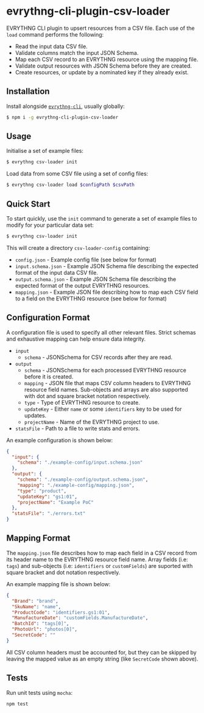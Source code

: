# evrythng-cli-plugin-csv-loader

EVRYTHNG CLI plugin to upsert resources from a CSV file. Each use of the `load`
command performs the following:

* Read the input data CSV file.
* Validate columns match the input JSON Schema.
* Map each CSV record to an EVRYTHNG resource using the mapping file.
* Validate output resources with JSON Schema before they are created.
* Create resources, or update by a nominated key if they already exist.


## Installation

Install alongside [`evrythng-cli`](https://github.com/evrythng/evrythng-cli),
usually globally:

```bash
$ npm i -g evrythng-cli-plugin-csv-loader
```


## Usage

Initialise a set of example files:

```bash
$ evrythng csv-loader init
```

Load data from some CSV file using a set of config files:

```bash
$ evrythng csv-loader load $configPath $csvPath
```


## Quick Start

To start quickly, use the `init` command to generate a set of example files to
modify for your particular data set:

```bash
$ evrythng csv-loader init
```

This will create a directory `csv-loader-config` containing:

* `config.json` - Example config file (see below for format)
* `input.schema.json` - Example JSON Schema file describing the expected format
  of the input data CSV file.
* `output.schema.json` - Example JSON Schema file describing the expected format
  of the output EVRYTHNG resources.
* `mapping.json` - Example JSON file describing how to map each CSV field to a
  field on the EVRYTHNG resource (see below for format)


## Configuration Format

A configuration file is used to specify all other relevant files. Strict schemas
and exhaustive mapping can help ensure data integrity.

* `input`
  * `schema` - JSONSchema for CSV records after they are read.
* `output`
  * `schema` - JSONSchema for each processed EVRYTHNG resource before it is
    created.
  * `mapping` - JSON file that maps CSV column headers to EVRYTHNG resource
    field names. Sub-objects and arrays are also supported with dot and square
    bracket notation respectively.
  * `type` - Type of EVRYTHNG resource to create.
  * `updateKey` - Either `name` or some `identifiers` key to be used for
    updates.
  * `projectName` - Name of the EVRYTHNG project to use.
* `statsFile` - Path to a file to write stats and errors.


An example configuration is shown below:

```json
{
  "input": {
    "schema": "./example-config/input.schema.json"
  },
  "output": {
    "schema": "./example-config/output.schema.json",
    "mapping": "./example-config/mapping.json",
    "type": "product",
    "updateKey": "gs1:01",
    "projectName": "Example PoC"
  },
  "statsFile": "./errors.txt"
}
```


## Mapping Format

The `mapping.json` file describes how to map each field in a CSV record from its
header name to the EVRYTHNG resource field name. Array fields (i.e: `tags`) and
sub-objects (i.e: `identifiers` or `customFields`) are suported with square
bracket and dot notation respectively.

An example mapping file is shown below:

```json
{
  "Brand": "brand",
  "SkuName": "name",
  "ProductCode": "identifiers.gs1:01",
  "ManufactureDate": "customFields.ManufactureDate",
  "BatchId": "tags[0]",
  "PhotoUrl": "photos[0]",
  "SecretCode": ""
}
```

All CSV column headers must be accounted for, but they can be skipped by leaving
the mapped value as an empty string (like `SecretCode` shown above).


## Tests

Run unit tests using `mocha`:

`npm test`
